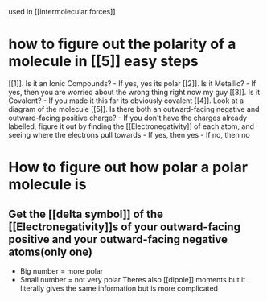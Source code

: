 used in [[intermolecular forces]]

# how to figure out the polarity of a molecule in [[5]] easy steps
[[1]]. Is it an Ionic Compounds?
	- If yes, yes its polar
[[2]]. Is it Metallic?
	- If yes, then you are worried about the wrong thing right now my guy
[[3]]. Is it Covalent?
	- If you made it this far its obviously covalent
		[[4]]. Look at a diagram of the molecule
			[[5]].  Is there both an outward-facing negative and outward-facing positive charge?
			- If you don't have the charges already labelled, figure it out by finding the [[Electronegativity]] of each atom, and seeing where the electrons pull towards
				- If yes, then yes
				- If no, then no
# How to figure out how polar a polar molecule is
## Get the [[delta symbol]] of the [[Electronegativity]]s of your outward-facing positive and your outward-facing negative atoms(only one)
- Big number = more polar
- Small number = not very polar
Theres also [[dipole]] moments but it literally gives the same information but is more complicated